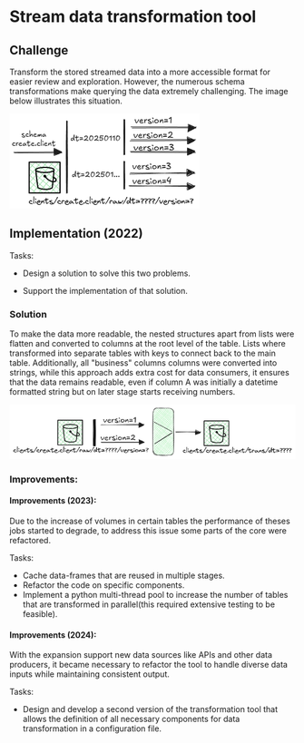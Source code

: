 # Stream data transformation tool

## Challenge

Transform the stored streamed data into a more accessible format for easier review and exploration. However, the numerous schema transformations make querying the data extremely challenging. The image below illustrates this situation.

![alt text](imgs/raw_to_transformed.png)

## Implementation (2022)

Tasks:

- Design a solution to solve this two problems.

- Support the implementation of that solution.

### Solution

To make the data more readable, the nested structures apart from lists were flatten and converted to columns at the root level of the table. Lists where transformed into separate tables with keys to connect back to the main table. Additionally, all "business" columns columns were converted into strings, while this approach adds extra cost for data consumers, it ensures that the data remains readable, even if column A was initially a datetime formatted string but on later stage starts receiving numbers.

![alt text](imgs/raw_to_transformed_2.png)

### Improvements:

#### Improvements (2023):

Due to the increase of volumes in certain tables the performance of theses jobs started to degrade, to address this issue some parts of the core were refactored.

Tasks:
- Cache data-frames that are reused in multiple stages.
- Refactor the code on specific components.
- Implement a python multi-thread pool to increase the number of tables that are transformed in parallel(this required extensive testing to be feasible).

#### Improvements (2024):

With the expansion support new data sources like APIs and other data producers, it became necessary to refactor the tool to handle diverse data inputs while maintaining consistent output.

Tasks:

- Design and develop a second version of the transformation tool that allows the definition of all necessary components for data transformation in a configuration file.
